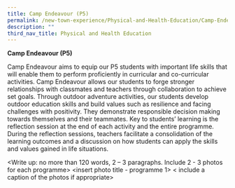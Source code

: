 ```yaml
---
title: Camp Endeavour (P5)
permalink: /new-town-experience/Physical-and-Health-Education/Camp-Endeavour/
description: ""
third_nav_title: Physical and Health Education
---
```

**Camp Endeavour (P5)**

Camp Endeavour aims to equip our P5 students with important life skills that will enable them to perform proficiently in curricular and co-curricular activities. Camp Endeavour allows our students to forge stronger relationships with classmates and teachers through collaboration to achieve set goals. Through outdoor adventure activities, our students develop outdoor education skills and build values such as resilience and facing challenges with positivity. They demonstrate responsible decision making towards themselves and their teammates. Key to students’ learning is the reflection session at the end of each activity and the entire programme. During the reflection sessions, teachers facilitate a consolidation of the learning outcomes and a discussion on how students can apply the skills and values gained in life situations.

<Write up: no more than 120 words, 2 – 3 paragraphs. Include 2 - 3 photos for each programme>
<insert photo title - programme 1>
< include a caption of the photos if appropriate>
